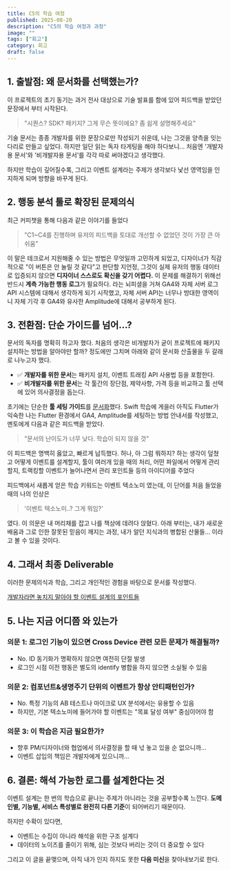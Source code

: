 ```yaml
---
title: C5의 학습 여정
published: 2025-08-20
description: "C5의 학습 여정과 과정"
image: ""
tags: ["회고"]
category: 회고
draft: false
---
```


## 1. 출발점: 왜 문서화를 선택했는가?

이 프로젝트의 초기 동기는 과거 전사 대상으로 기술 발표를 함에 있어 피드백을 받았던 문장에서 부터 시작된다.

> "시퀀스? SDK? 패키지? 그게 무슨 뜻이에요? 좀 쉽게 설명해주세요"

기술 문서는 종종 개발자를 위한 문장으로만 작성되기 쉬운데, 나는 그것을 양측을 잇는 다리로 만들고 싶었다. 하지만 일단 읽는 독자 타게팅을 해야 하다보니... 처음엔 '개발자용 문서'와 '비개발자용 문서'를 각각 따로 써야겠다고 생각했다.

하지만 학습이 깊어질수록, 그리고 이벤트 설계라는 주제가 생각보다 낯선 영역임을 인지하게 되며 방향을 바꾸게 된다.

## 2. 행동 분석 툴로 확장된 문제의식

최근 커피챗을 통해 다음과 같은 이야기를 들었다

> "C1~C4를 진행하며 유저의 피드백을 토대로 개선할 수 없었던 것이 가장 큰 아쉬움"

이 말은 테크로서 지원해줄 수 있는 방법은 무엇일까 고민하게 되었고, 디자이너가 직감적으로 "이 버튼은 안 눌릴 것 같다"고 판단할 지언정, 그것이 실제 유저의 행동 데이터로 입증되지 않으면 **디자이너 스스로도 확신을 갖기 어렵다.** 이 문제를 해결하기 위해선 반드시 **계측 가능한 행동 로그**가 필요하다. 라는 뇌피셜을 거쳐 GA4와 자체 서버 로그 API 시스템에 대해서 생각하게 되기 시작했고, 자체 서버 API는 너무나 방대한 영역이니 자체 기각 후 GA4와 유사한 Amplitude에 대해서 공부하게 된다.

## 3. 전환점: 단순 가이드를 넘어...?

문서의 독자를 명확히 하고자 했다. 처음의 생각은 비개발자가 굳이 프로젝트에 패키지 설치하는 방법을 알아야만 할까? 정도에만 그치며 아래와 같이 문서화 산출물을 두 갈래로 나누고자 했다.

- ✅ **개발자를 위한 문서**는 패키지 설치, 이벤트 트래킹 API 사용법 등을 포함한다.
- ✅ **비개발자를 위한 문서**는 각 툴간의 장단점, 제약사항, 가격 등을 비교하고 툴 선택에 있어 의사결정을 돕는다.

초기에는 단순한 **툴 세팅 가이드**를 [문서화](https://bisor0627.github.io/posts/how_to_setting_ga4_and_amplitude_in_flutter/)했다. Swift 학습에 게을러 아직도 Flutter가 익숙한 나는 Flutter 환경에서 GA4, Amplitude를 세팅하는 방법 안내서를 작성했고, 멘토에게 다음과 같은 피드백을 받았다.

> "문서의 난이도가 너무 낮다. 학습이 되지 않을 것"

이 피드백은 명백히 옳았고, 빠르게 납득했다. 허나, 아 그럼 뭐하지? 하는 생각이 덮쳤고 어떻게 이벤트를 설계할지, 툴이 여러개 있을 때의 처리, 어떤 파일에서 어떻게 관리할지, 트랙킹할 이벤트가 늘어나면서 관리 포인트들 등의 아이디어를 주었다

피드백에서 새롭게 얻은 학습 키워드는 이벤트 텍소노미 였는데, 이 단어를 처음 들었을 때의 나의 인상은

> '이벤트 텍소노미..? 그게 뭐임?'

였다. 이 의문은 내 머리채를 잡고 나를 책상에 데려다 앉혔다. 아래 부터는, 내가 새로운 배움과 그로 인한 잘못된 믿음이 깨지는 과정, 내가 알던 지식과의 병합된 산물들... 이라고 볼 수 있을 것이다.

## 4. 그래서 최종 Deliverable

이러한 문제의식과 학습, 그리고 개인적인 경험을 바탕으로 문서를 작성했다.

[개발자라면 놓치지 말아야 할 이벤트 설계의 포인트들](https://bisor0627.github.io/posts/event_taxonomy_guide/)

## 5. 나는 지금 어디쯤 와 있는가

### 의문 1: 로그인 기능이 있으면 Cross Device 관련 모든 문제가 해결될까?

- No. ID 동기화가 명확하지 않으면 여전히 단절 발생
- 로그인 시점 이전 행동은 별도의 identify 병합을 하지 않으면 소실될 수 있음

### 의문 2: 컴포넌트&생명주기 단위의 이벤트가 항상 안티패턴인가?

- No. 특정 기능의 AB 테스트나 마이크로 UX 분석에서는 유용할 수 있음
- 하지만, 기본 텍소노미에 들어가야 할 이벤트는 "목표 달성 여부" 중심이어야 함

### 의문 3: 이 학습은 지금 필요한가?

- 향후 PM/디자이너와 협업에서 의사결정을 할 때 넋 놓고 있을 순 없으니까...
- 이벤트 삽입의 책임은 개발자에게 있으니까...

## 6. 결론: 해석 가능한 로그를 설계한다는 것

이벤트 설계는 한 번의 학습으로 끝나는 주제가 아니라는 것을 공부할수록 느낀다.
**도메인별, 기능별, 서비스 특성별로 완전히 다른 기준**이 되어버리기 때문이다.

하지만 수확이 있다면,

- 이벤트는 수집이 아니라 해석을 위한 구조 설계다
- 데이터의 노이즈를 줄이기 위해, 심는 것보다 버리는 것이 더 중요할 수 있다

그리고 이 글을 끝맺으며, 아직 내가 인지 하지도 못한 **다음 미신**을 찾아내보기로 한다.
